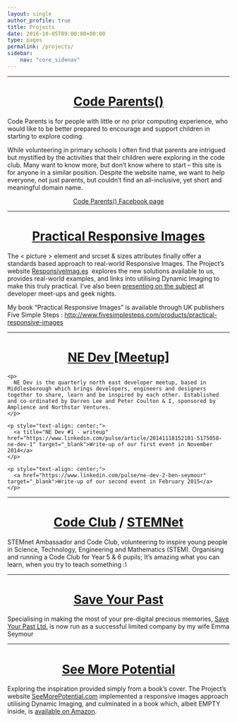 ```yaml
---
layout: single
author_profile: true
title: Projects
date: 2016-10-05T09:00:00+00:00
type: pages
permalink: /projects/
sidebar:
    nav: "core_sidenav"
---
```

<div>
  <hr/>
  <h1 style="text-align: center;">
    <a href="http://codeparents.org/" target="_blank">Code Parents()</a>
  </h1>

  Code Parents is for people with little or no prior computing experience, who would like to be better prepared to encourage and support children in starting to explore coding.

  While volunteering in primary schools I often find that parents are intrigued but mystified by the activities that their children were exploring in the code club. Many want to know more, but don&#8217;t know where to start &#8211; this site is for anyone in a similar position. Despite the website name, we want to help everyone, not just parents, but couldn&#8217;t find an all-inclusive, yet short and meaningful domain name.

  <p style="text-align: center;">
    <a href="https://www.facebook.com/CodeParents" target="_blank">Code Parents() Facebook page</a>
  </p>
</div>

<div>
  <hr/>
  <p style="text-align: center;">
  <h1 style="text-align: center;">
    <a title="ResponsiveImag.es" href="http://responsiveimag.es/" target="_blank">Practical Responsive Images</a>
  </h1>
  </p>

  <p>
    The < picture > element and srcset & sizes attributes finally offer a standards based approach to real-world Responsive Images. The Project&#8217;s website <a title="ResponsiveImag.es" href="http://responsiveimag.es/" target="_blank">ResponsiveImag.es</a>  explores the new solutions available to us, provides real-world examples, and links into utilising Dynamic Imaging to make this truly practical. I&#8217;ve also been <a title="Presenting on Responsive Images" href="http://benseymour.com/speaking/" target="_blank">presenting on the subject</a> at developer meet-ups and geek nights.
  </p>

  <p>
    My book &#8220;Practical Responsive Images&#8221; is available through UK publishers Five Simple Steps : <a href="http://www.fivesimplesteps.com/products/practical-responsive-images" target="_blank">http://www.fivesimplesteps.com/products/practical-responsive-images</a>
  </p>

  <div>
    <hr />
    <h1 style="text-align: center;">
      <a title="NE Dev" href="http://www.meetup.com/NE-Dev/" target="_blank">NE Dev [Meetup]</a>
    </h1>

    <p>
      NE Dev is the quarterly north east developer meetup, based in Middlesborough which brings developers, engineers and designers together to share, learn and be inspired by each other. Established and co-ordinated by Darren Lee and Peter Coulton & I, sponsored by Amplience and Northstar Ventures.
    </p>

    <p style="text-align: center;">
      <a title="NE Dev #1 - writeup" href="https://www.linkedin.com/pulse/article/20141118152101-5175058-ne-dev-1" target="_blank">Write-up of our first event in November 2014</a>
    </p>

    <p style="text-align: center;">
      <a href="https://www.linkedin.com/pulse/ne-dev-2-ben-seymour" target="_blank">Write-up of our second event in February 2015</a>
    </p>
  </div>

<div>
  <hr />
  <h1 style="text-align: center;">
    <a href="https://www.codeclub.org.uk/" target="_blank">Code Club</a> / <a href="http://www.stemnet.org.uk/" target="_blank">STEMNet</a>
  </h1>

  <p>
    STEMnet Ambassador and Code Club, volunteering to inspire young people in Science, Technology, Engineering and Mathematics (STEM). Organising and running a Code Club for Year 5 & 6 pupils; It&#8217;s amazing what you can learn, when you try to teach something <img src="http://benseymour.com/wp-includes/images/smilies/simple-smile.png" alt=":)" class="wp-smiley" style="height: 1em; max-height: 1em;" />
  </p>
</div>

<div>
  <hr />

  <h1 style="text-align: center;">
    <a title="Save Your Past Ltd." href="http://saveyourpast.co.uk/" target="_blank">Save Your Past</a>
  </h1>

  <p>
    Specialising in making the most of your pre-digital precious memories, <a title="Save Your Past Ltd." href="http://saveyourpast.co.uk/" target="_blank">Save Your Past Ltd.</a> is now run as a successful limited company by my wife Emma Seymour
  </p>
</div>

<div>
  <hr />
  <h1 style="text-align: center;">
    <a title="SeeMorePotential.com" href="http://seemorepotential.com/" target="_blank">See More Potential</a>
  </h1>

  <p>
    Exploring the inspiration provided simply from a book&#8217;s cover. The Project&#8217;s website <a title="See More Potential" href="http://seemorepotential.com/" target="_blank">SeeMorePotential.com</a> implemented a responsive images approach utilising Dynamic Imaging, and culminated in a book which, albeit EMPTY inside, is <a title="Amazon : See More Potential" href="http://www.amazon.co.uk/See-More-Potential-Ben-Seymour/dp/1291958894" target="_blank">available on Amazon</a>.
  </p>
</div>
